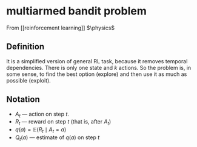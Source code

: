 # multiarmed bandit problem
From [[reinforcement learning]]
$\physics$
## Definition
It is a simplified version of general RL task, because it removes temporal dependencies. There is only one state and $k$ actions. So the problem is, in some sense, to find the best option (explore) and then use it as much as possible (exploit).

## Notation
- $A_{t}$ — action on step $t$.
- $R_{t}$ — reward on step $t$ (that is, after $A_t$)
- $q(a) = \mathbb{E}(R_{t} \mid A_{t} = a)$
- $Q_{t}(a)$ — estimate of $q(a)$ on step $t$